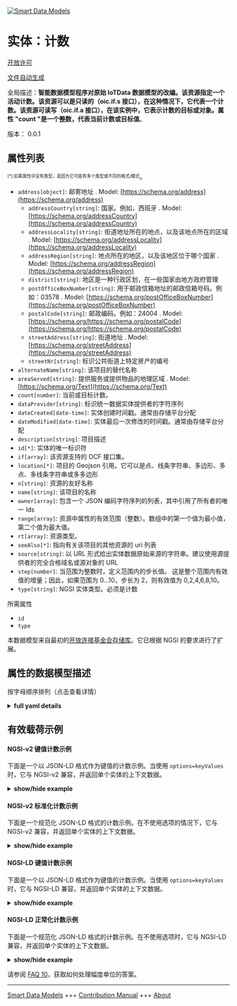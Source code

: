 <!-- 10-Header -->  
[![Smart Data Models](https://smartdatamodels.org/wp-content/uploads/2022/01/SmartDataModels_logo.png "Logo")](https://smartdatamodels.org)  
实体：计数  
=====<!-- /10-Header -->  
<!-- 15-License -->  
[开放许可](https://github.com/smart-data-models//dataModel.OCF/blob/master/Count/LICENSE.md)  
[文件自动生成](https://docs.google.com/presentation/d/e/2PACX-1vTs-Ng5dIAwkg91oTTUdt8ua7woBXhPnwavZ0FxgR8BsAI_Ek3C5q97Nd94HS8KhP-r_quD4H0fgyt3/pub?start=false&loop=false&delayms=3000#slide=id.gb715ace035_0_60)  
<!-- /15-License -->  
<!-- 20-Description -->  
全局描述：**智能数据模型程序对原始 IoTData 数据模型的改编。该资源指定一个活动计数。该资源可以是只读的（oic.if.s 接口），在这种情况下，它代表一个计数。该资源可读写（oic.if.a 接口），在该实例中，它表示计数的目标或对象。属性 "count "是一个整数，代表当前计数或目标值**。  
版本： 0.0.1  
<!-- /20-Description -->  
<!-- 30-PropertiesList -->  

## 属性列表  

<sup><sub>[*] 如果属性中没有类型，是因为它可能有多个类型或不同的格式/模式</sub></sup>。  
- `address[object]`: 邮寄地址  . Model: [https://schema.org/address](https://schema.org/address)	- `addressCountry[string]`: 国家。例如，西班牙  . Model: [https://schema.org/addressCountry](https://schema.org/addressCountry)  
	- `addressLocality[string]`: 街道地址所在的地点，以及该地点所在的区域  . Model: [https://schema.org/addressLocality](https://schema.org/addressLocality)  
	- `addressRegion[string]`: 地点所在的地区，以及该地区位于哪个国家  . Model: [https://schema.org/addressRegion](https://schema.org/addressRegion)  
	- `district[string]`: 地区是一种行政区划，在一些国家由地方政府管理    
	- `postOfficeBoxNumber[string]`: 用于邮政信箱地址的邮政信箱号码。例如：03578  . Model: [https://schema.org/postOfficeBoxNumber](https://schema.org/postOfficeBoxNumber)  
	- `postalCode[string]`: 邮政编码。例如：24004  . Model: [https://schema.org/https://schema.org/postalCode](https://schema.org/https://schema.org/postalCode)  
	- `streetAddress[string]`: 街道地址  . Model: [https://schema.org/streetAddress](https://schema.org/streetAddress)  
	- `streetNr[string]`: 标识公共街道上特定房产的编号    
- `alternateName[string]`: 该项目的替代名称  - `areaServed[string]`: 提供服务或提供物品的地理区域  . Model: [https://schema.org/Text](https://schema.org/Text)- `count[number]`: 当前或目标计数。  - `dataProvider[string]`: 标识统一数据实体提供者的字符序列  - `dateCreated[date-time]`: 实体创建时间戳。通常由存储平台分配  - `dateModified[date-time]`: 实体最后一次修改的时间戳。通常由存储平台分配  - `description[string]`: 项目描述  - `id[*]`: 实体的唯一标识符  - `if[array]`: 该资源支持的 OCF 接口集。  - `location[*]`: 项目的 Geojson 引用。它可以是点、线条字符串、多边形、多点、多线条字符串或多多边形  - `n[string]`: 资源的友好名称  - `name[string]`: 该项目的名称  - `owner[array]`: 包含一个 JSON 编码字符序列的列表，其中引用了所有者的唯一 Ids  - `range[array]`: 资源中属性的有效范围（整数）。数组中的第一个值为最小值，第二个值为最大值。  - `rt[array]`: 资源类型。  - `seeAlso[*]`: 指向有关该项目的其他资源的 uri 列表  - `source[string]`: 以 URL 形式给出实体数据原始来源的字符串。建议使用源提供者的完全合格域名或源对象的 URL  - `step[number]`: 当范围为整数时，定义范围内的步长值。  这是整个范围内有效值的增量；因此，如果范围为 0...10，步长为 2，则有效值为 0,2,4,6,8,10。  - `type[string]`: NGSI 实体类型。必须是计数  <!-- /30-PropertiesList -->  
<!-- 35-RequiredProperties -->  
所需属性  
- `id`  - `type`  <!-- /35-RequiredProperties -->  
<!-- 40-RequiredProperties -->  
本数据模型来自最初的[开放连接基金会存储库](https://github.com/openconnectivityfoundation/IoTDataModels)。它已根据 NGSI 的要求进行了扩展。  
<!-- /40-RequiredProperties -->  
<!-- 50-DataModelHeader -->  
## 属性的数据模型描述  
按字母顺序排列（点击查看详情）  
<!-- /50-DataModelHeader -->  
<!-- 60-ModelYaml -->  
<details><summary><strong>full yaml details</strong></summary>    
```yaml  
Count:    
  description: Smart Data Models Program adaptation of the original IoTData data Models. This Resource specifies an activity count. The Resource can be readonly (oic.if.s interface) in which instance it represents a count. The Resource can be readwrite (oic.if.a interface) in which instance it represents a goal or target for a count. The Property 'count' is an integer representing either the current count or goal value.    
  properties:    
    address:    
      description: The mailing address    
      properties:    
        addressCountry:    
          description: 'The country. For example, Spain'    
          type: string    
          x-ngsi:    
            model: https://schema.org/addressCountry    
            type: Property    
        addressLocality:    
          description: 'The locality in which the street address is, and which is in the region'    
          type: string    
          x-ngsi:    
            model: https://schema.org/addressLocality    
            type: Property    
        addressRegion:    
          description: 'The region in which the locality is, and which is in the country'    
          type: string    
          x-ngsi:    
            model: https://schema.org/addressRegion    
            type: Property    
        district:    
          description: 'A district is a type of administrative division that, in some countries, is managed by the local government'    
          type: string    
          x-ngsi:    
            type: Property    
        postOfficeBoxNumber:    
          description: 'The post office box number for PO box addresses. For example, 03578'    
          type: string    
          x-ngsi:    
            model: https://schema.org/postOfficeBoxNumber    
            type: Property    
        postalCode:    
          description: 'The postal code. For example, 24004'    
          type: string    
          x-ngsi:    
            model: https://schema.org/https://schema.org/postalCode    
            type: Property    
        streetAddress:    
          description: The street address    
          type: string    
          x-ngsi:    
            model: https://schema.org/streetAddress    
            type: Property    
        streetNr:    
          description: Number identifying a specific property on a public street    
          type: string    
          x-ngsi:    
            type: Property    
      type: object    
      x-ngsi:    
        model: https://schema.org/address    
        type: Property    
    alternateName:    
      description: An alternative name for this item    
      type: string    
      x-ngsi:    
        type: Property    
    areaServed:    
      description: The geographic area where a service or offered item is provided    
      type: string    
      x-ngsi:    
        model: https://schema.org/Text    
        type: Property    
    count:    
      description: The current or Target count.    
      type: number    
      x-ngsi:    
        type: Property    
    dataProvider:    
      description: A sequence of characters identifying the provider of the harmonised data entity    
      type: string    
      x-ngsi:    
        type: Property    
    dateCreated:    
      description: Entity creation timestamp. This will usually be allocated by the storage platform    
      format: date-time    
      type: string    
      x-ngsi:    
        type: Property    
    dateModified:    
      description: Timestamp of the last modification of the entity. This will usually be allocated by the storage platform    
      format: date-time    
      type: string    
      x-ngsi:    
        type: Property    
    description:    
      description: A description of this item    
      type: string    
      x-ngsi:    
        type: Property    
    id:    
      anyOf:    
        - description: Identifier format of any NGSI entity    
          maxLength: 256    
          minLength: 1    
          pattern: ^[\w\-\.\{\}\$\+\*\[\]`|~^@!,:\\]+$    
          type: string    
          x-ngsi:    
            type: Property    
        - description: Identifier format of any NGSI entity    
          format: uri    
          type: string    
          x-ngsi:    
            type: Property    
      description: Unique identifier of the entity    
      x-ngsi:    
        type: Property    
    if:    
      description: The OCF Interface set supported by this Resource.    
      items:    
        enum:    
          - oic.if.a    
          - oic.if.s    
          - oic.if.baseline    
        type: string    
      minItems: 2    
      readOnly: true    
      type: array    
      uniqueItems: true    
      x-ngsi:    
        type: Property    
    location:    
      description: 'Geojson reference to the item. It can be Point, LineString, Polygon, MultiPoint, MultiLineString or MultiPolygon'    
      oneOf:    
        - description: Geojson reference to the item. Point    
          properties:    
            bbox:    
              items:    
                type: number    
              minItems: 4    
              type: array    
            coordinates:    
              items:    
                type: number    
              minItems: 2    
              type: array    
            type:    
              enum:    
                - Point    
              type: string    
          required:    
            - type    
            - coordinates    
          title: GeoJSON Point    
          type: object    
          x-ngsi:    
            type: GeoProperty    
        - description: Geojson reference to the item. LineString    
          properties:    
            bbox:    
              items:    
                type: number    
              minItems: 4    
              type: array    
            coordinates:    
              items:    
                items:    
                  type: number    
                minItems: 2    
                type: array    
              minItems: 2    
              type: array    
            type:    
              enum:    
                - LineString    
              type: string    
          required:    
            - type    
            - coordinates    
          title: GeoJSON LineString    
          type: object    
          x-ngsi:    
            type: GeoProperty    
        - description: Geojson reference to the item. Polygon    
          properties:    
            bbox:    
              items:    
                type: number    
              minItems: 4    
              type: array    
            coordinates:    
              items:    
                items:    
                  items:    
                    type: number    
                  minItems: 2    
                  type: array    
                minItems: 4    
                type: array    
              type: array    
            type:    
              enum:    
                - Polygon    
              type: string    
          required:    
            - type    
            - coordinates    
          title: GeoJSON Polygon    
          type: object    
          x-ngsi:    
            type: GeoProperty    
        - description: Geojson reference to the item. MultiPoint    
          properties:    
            bbox:    
              items:    
                type: number    
              minItems: 4    
              type: array    
            coordinates:    
              items:    
                items:    
                  type: number    
                minItems: 2    
                type: array    
              type: array    
            type:    
              enum:    
                - MultiPoint    
              type: string    
          required:    
            - type    
            - coordinates    
          title: GeoJSON MultiPoint    
          type: object    
          x-ngsi:    
            type: GeoProperty    
        - description: Geojson reference to the item. MultiLineString    
          properties:    
            bbox:    
              items:    
                type: number    
              minItems: 4    
              type: array    
            coordinates:    
              items:    
                items:    
                  items:    
                    type: number    
                  minItems: 2    
                  type: array    
                minItems: 2    
                type: array    
              type: array    
            type:    
              enum:    
                - MultiLineString    
              type: string    
          required:    
            - type    
            - coordinates    
          title: GeoJSON MultiLineString    
          type: object    
          x-ngsi:    
            type: GeoProperty    
        - description: Geojson reference to the item. MultiLineString    
          properties:    
            bbox:    
              items:    
                type: number    
              minItems: 4    
              type: array    
            coordinates:    
              items:    
                items:    
                  items:    
                    items:    
                      type: number    
                    minItems: 2    
                    type: array    
                  minItems: 4    
                  type: array    
                type: array    
              type: array    
            type:    
              enum:    
                - MultiPolygon    
              type: string    
          required:    
            - type    
            - coordinates    
          title: GeoJSON MultiPolygon    
          type: object    
          x-ngsi:    
            type: GeoProperty    
      x-ngsi:    
        type: GeoProperty    
    n:    
      description: Friendly name of the Resource    
      maxLength: 64    
      readOnly: true    
      type: string    
      x-ngsi:    
        type: Property    
    name:    
      description: The name of this item    
      type: string    
      x-ngsi:    
        type: Property    
    owner:    
      description: A List containing a JSON encoded sequence of characters referencing the unique Ids of the owner(s)    
      items:    
        anyOf:    
          - description: Identifier format of any NGSI entity    
            maxLength: 256    
            minLength: 1    
            pattern: ^[\w\-\.\{\}\$\+\*\[\]`|~^@!,:\\]+$    
            type: string    
            x-ngsi:    
              type: Property    
          - description: Identifier format of any NGSI entity    
            format: uri    
            type: string    
            x-ngsi:    
              type: Property    
        description: Unique identifier of the entity    
        x-ngsi:    
          type: Property    
      type: array    
      x-ngsi:    
        type: Property    
    range:    
      description: 'The valid range for the Property in the Resource as an integer. The first value in the array is the minimum value, the second value in the array is the maximum value.'    
      items:    
        type: integer    
      maxItems: 2    
      minItems: 2    
      readOnly: true    
      type: array    
      x-ngsi:    
        type: Property    
    rt:    
      description: The Resource Type.    
      items:    
        enum:    
          - oic.r.sensor.activity.count    
        maxLength: 64    
        type: string    
      minItems: 1    
      readOnly: true    
      type: array    
      uniqueItems: true    
      x-ngsi:    
        type: Property    
    seeAlso:    
      description: list of uri pointing to additional resources about the item    
      oneOf:    
        - items:    
            format: uri    
            type: string    
          minItems: 1    
          type: array    
        - format: uri    
          type: string    
      x-ngsi:    
        type: Property    
    source:    
      description: 'A sequence of characters giving the original source of the entity data as a URL. Recommended to be the fully qualified domain name of the source provider, or the URL to the source object'    
      type: string    
      x-ngsi:    
        type: Property    
    step:    
      description: 'Step value across the defined range when the range is an integer.  This is the increment for valid values across the range; so if range is 0..10 and step is 2 then valid values are 0,2,4,6,8,10.'    
      readOnly: true    
      type: number    
      x-ngsi:    
        type: Property    
    type:    
      description: NGSI entity type. It has to be Count    
      enum:    
        - Count    
      type: string    
      x-ngsi:    
        type: Property    
  required:    
    - id    
    - type    
  type: object    
  x-derived-from: https://github.com/OpenInterConnect/IoTDataModels/blob/master/CountResURI.swagger.json    
  x-disclaimer: 'Redistribution and use in source and binary forms, with or without modification, are permitted  provided that the license conditions are met. Copyleft (c) 2022 Contributors to Smart Data Models Program'    
  x-license-url: https://github.com/smart-data-models/dataModel.OCF/blob/master/Count/LICENSE.md    
  x-model-schema: https://smart-data-models.github.io/dataModel.IoTDataModels/Count/schema.json    
  x-model-tags: OCF    
  x-version: 0.0.1    
```  
</details>    
<!-- /60-ModelYaml -->  
<!-- 70-MiddleNotes -->  
<!-- /70-MiddleNotes -->  
<!-- 80-Examples -->  
## 有效载荷示例  
#### NGSI-v2 键值计数示例  
下面是一个以 JSON-LD 格式作为键值的计数示例。当使用 `options=keyValues` 时，它与 NGSI-v2 兼容，并返回单个实体的上下文数据。  
<details><summary><strong>show/hide example</strong></summary>    
```json  
{  
    "id": "urn:ngsi-ld:Count:id:ENUR:81358476",  
    "dateCreated": "1996-09-22T22:01:28Z",  
    "dateModified": "1985-03-29T07:36:11Z",  
    "source": "Determine whole garden follow huge adult whom. Those those during staff movement during hour. Record memory their",  
    "name": "Local attention phone building than base by.",  
    "alternateName": "Necessary truth hope",  
    "description": "Open message film writer. Pick my money ability.",  
    "dataProvider": "Character spend speak goal.",  
    "owner": [  
        "urn:ngsi-ld:Count:items:UVCP:78840094",  
        "urn:ngsi-ld:Count:items:NOWV:83316339"  
    ],  
    "seeAlso": [  
        "urn:ngsi-ld:Count:items:NYFT:67612718"  
    ],  
    "location": {  
        "type": "Point",  
        "coordinates": [  
            71.6998845,  
            -158.40622  
        ]  
    },  
    "address": {  
        "streetAddress": "Open represent conference large. Modern walk more official glass.",  
        "addressLocality": "Free car bank between owner morning once. Off cut message fly management network system.",  
        "addressRegion": "Model sing by land another into rest only. Control government blue either.",  
        "addressCountry": "House east away.",  
        "postalCode": "Lot relationship law others every tree produce. Beyond range future north fina",  
        "postOfficeBoxNumber": "Political candi",  
        "streetNr": "Hit offer which specific one. Leave them down none summer. College lay",  
        "district": "Address reach able again crime or common. Hospital answer soon shoulder. Include color southern woman style visit population."  
    },  
    "areaServed": "Book they several him. School movement sense consumer remain.",  
    "rt": [  
        "oic.r.sensor.activity.count"  
    ],  
    "count": 864,  
    "n": "American whole",  
    "range": [  
        864,  
        864  
    ],  
    "step": 864,  
    "if": [  
        "oic.if.s",  
        "oic.if.a"  
    ],  
    "type": "Count"  
}  
```  
</details>  
#### NGSI-v2 标准化计数示例  
下面是一个规范化 JSON-LD 格式的计数示例。在不使用选项的情况下，它与 NGSI-v2 兼容，并返回单个实体的上下文数据。  
<details><summary><strong>show/hide example</strong></summary>    
```json  
{  
    "id": "urn:ngsi-ld:Count:id:ENUR:81358476",  
    "dateCreated": {  
        "type": "DateTime",  
        "value": "1996-09-22T22:01:28Z"  
    },  
    "dateModified": {  
        "type": "DateTime",  
        "value": "1985-03-29T07:36:11Z"  
    },  
    "source": {  
        "type": "Text",  
        "value": "Determine whole garden follow huge adult whom. Those those during staff movement during hour. Record memory their"  
    },  
    "name": {  
        "type": "Text",  
        "value": "Local attention phone building than base by."  
    },  
    "alternateName": {  
        "type": "Text",  
        "value": "Necessary truth hope"  
    },  
    "description": {  
        "type": "Text",  
        "value": "Open message film writer. Pick my money ability."  
    },  
    "dataProvider": {  
        "type": "Text",  
        "value": "Character spend speak goal."  
    },  
    "owner": {  
        "type": "StructuredValue",  
        "value": [  
            "urn:ngsi-ld:Count:items:UVCP:78840094",  
            "urn:ngsi-ld:Count:items:NOWV:83316339"  
        ]  
    },  
    "seeAlso": {  
        "type": "StructuredValue",  
        "value": [  
            "urn:ngsi-ld:Count:items:NYFT:67612718"  
        ]  
    },  
    "location": {  
        "type": "geo:json",  
        "value": {  
            "type": "Point",  
            "coordinates": [  
                71.6998845,  
                -158.40622  
            ]  
        }  
    },  
    "address": {  
        "type": "StructuredValue",  
        "value": {  
            "streetAddress": "Open represent conference large. Modern walk more official glass.",  
            "addressLocality": "Free car bank between owner morning once. Off cut message fly management network system.",  
            "addressRegion": "Model sing by land another into rest only. Control government blue either.",  
            "addressCountry": "House east away.",  
            "postalCode": "Lot relationship law others every tree produce. Beyond range future north fina",  
            "postOfficeBoxNumber": "Political candi",  
            "streetNr": "Hit offer which specific one. Leave them down none summer. College lay",  
            "district": "Address reach able again crime or common. Hospital answer soon shoulder. Include color southern woman style visit population."  
        }  
    },  
    "areaServed": {  
        "type": "Text",  
        "value": "Book they several him. School movement sense consumer remain."  
    },  
    "rt": {  
        "type": "StructuredValue",  
        "value": [  
            "oic.r.sensor.activity.count"  
        ]  
    },  
    "count": {  
        "type": "Number",  
        "value": 864  
    },  
    "n": {  
        "type": "Text",  
        "value": "American whole"  
    },  
    "range": {  
        "type": "StructuredValue",  
        "value": [  
            864,  
            864  
        ]  
    },  
    "step": {  
        "type": "Number",  
        "value": 864  
    },  
    "if": {  
        "type": "StructuredValue",  
        "value": [  
            "oic.if.s",  
            "oic.if.a"  
        ]  
    },  
    "type": "Count"  
}  
```  
</details>  
#### NGSI-LD 键值计数示例  
下面是一个以 JSON-LD 格式作为键值的计数示例。当使用 `options=keyValues` 时，它与 NGSI-LD 兼容，并返回单个实体的上下文数据。  
<details><summary><strong>show/hide example</strong></summary>    
```json  
{  
    "id": "urn:ngsi-ld:Count:id:ENUR:81358476",  
    "dateCreated": "1996-09-22T22:01:28Z",  
    "dateModified": "1985-03-29T07:36:11Z",  
    "source": "Determine whole garden follow huge adult whom. Those those during staff movement during hour. Record memory their",  
    "name": "Local attention phone building than base by.",  
    "alternateName": "Necessary truth hope",  
    "description": "Open message film writer. Pick my money ability.",  
    "dataProvider": "Character spend speak goal.",  
    "owner": [  
        "urn:ngsi-ld:Count:items:UVCP:78840094",  
        "urn:ngsi-ld:Count:items:NOWV:83316339"  
    ],  
    "seeAlso": [  
        "urn:ngsi-ld:Count:items:NYFT:67612718"  
    ],  
    "location": {  
        "type": "Point",  
        "coordinates": [  
            71.6998845,  
            -158.40622  
        ]  
    },  
    "address": {  
        "streetAddress": "Open represent conference large. Modern walk more official glass.",  
        "addressLocality": "Free car bank between owner morning once. Off cut message fly management network system.",  
        "addressRegion": "Model sing by land another into rest only. Control government blue either.",  
        "addressCountry": "House east away.",  
        "postalCode": "Lot relationship law others every tree produce. Beyond range future north fina",  
        "postOfficeBoxNumber": "Political candi",  
        "streetNr": "Hit offer which specific one. Leave them down none summer. College lay",  
        "district": "Address reach able again crime or common. Hospital answer soon shoulder. Include color southern woman style visit population."  
    },  
    "areaServed": "Book they several him. School movement sense consumer remain.",  
    "rt": [  
        "oic.r.sensor.activity.count"  
    ],  
    "count": 864,  
    "n": "American whole",  
    "range": [  
        864,  
        864  
    ],  
    "step": 864,  
    "if": [  
        "oic.if.s",  
        "oic.if.a"  
    ],  
    "type": "Count",  
    "@context": [  
        "https://smartdatamodels.org/context.jsonld"  
    ]  
}  
```  
</details>  
#### NGSI-LD 正常化计数示例  
下面是一个规范化 JSON-LD 格式的计数示例。在不使用选项时，它与 NGSI-LD 兼容，并返回单个实体的上下文数据。  
<details><summary><strong>show/hide example</strong></summary>    
```json  
{  
    "id": "urn:ngsi-ld:Count:id:ENUR:81358476",  
    "dateCreated": {  
        "type": "Property",  
        "value": {  
            "@type": "DateTime",  
            "@value": "1996-09-22T22:01:28Z"  
        }  
    },  
    "dateModified": {  
        "type": "Property",  
        "value": {  
            "@type": "DateTime",  
            "@value": "1985-03-29T07:36:11Z"  
        }  
    },  
    "source": {  
        "type": "Property",  
        "value": "Determine whole garden follow huge adult whom. Those those during staff movement during hour. Record memory their"  
    },  
    "name": {  
        "type": "Property",  
        "value": "Local attention phone building than base by."  
    },  
    "alternateName": {  
        "type": "Property",  
        "value": "Necessary truth hope"  
    },  
    "description": {  
        "type": "Property",  
        "value": "Open message film writer. Pick my money ability."  
    },  
    "dataProvider": {  
        "type": "Property",  
        "value": "Character spend speak goal."  
    },  
    "owner": {  
        "type": "Property",  
        "value": [  
            "urn:ngsi-ld:Count:items:UVCP:78840094",  
            "urn:ngsi-ld:Count:items:NOWV:83316339"  
        ]  
    },  
    "seeAlso": {  
        "type": "Property",  
        "value": [  
            "urn:ngsi-ld:Count:items:NYFT:67612718"  
        ]  
    },  
    "location": {  
        "type": "GeoProperty",  
        "value": {  
            "type": "Point",  
            "coordinates": [  
                71.6998845,  
                -158.40622  
            ]  
        }  
    },  
    "address": {  
        "type": "Property",  
        "value": {  
            "streetAddress": "Open represent conference large. Modern walk more official glass.",  
            "addressLocality": "Free car bank between owner morning once. Off cut message fly management network system.",  
            "addressRegion": "Model sing by land another into rest only. Control government blue either.",  
            "addressCountry": "House east away.",  
            "postalCode": "Lot relationship law others every tree produce. Beyond range future north fina",  
            "postOfficeBoxNumber": "Political candi",  
            "streetNr": "Hit offer which specific one. Leave them down none summer. College lay",  
            "district": "Address reach able again crime or common. Hospital answer soon shoulder. Include color southern woman style visit population."  
        }  
    },  
    "areaServed": {  
        "type": "Property",  
        "value": "Book they several him. School movement sense consumer remain."  
    },  
    "rt": {  
        "type": "Property",  
        "value": [  
            "oic.r.sensor.activity.count"  
        ]  
    },  
    "count": {  
        "type": "Property",  
        "value": 864  
    },  
    "n": {  
        "type": "Property",  
        "value": "American whole"  
    },  
    "range": {  
        "type": "Property",  
        "value": [  
            864,  
            864  
        ]  
    },  
    "step": {  
        "type": "Property",  
        "value": 864  
    },  
    "if": {  
        "type": "Property",  
        "value": [  
            "oic.if.s",  
            "oic.if.a"  
        ]  
    },  
    "type": "Count",  
    "@context": [  
        "https://smartdatamodels.org/context.jsonld"  
    ]  
}  
```  
</details><!-- /80-Examples -->  
<!-- 90-FooterNotes -->  
<!-- /90-FooterNotes -->  
<!-- 95-Units -->  
请参阅 [FAQ 10](https://smartdatamodels.org/index.php/faqs/)，获取如何处理幅度单位的答案。  
<!-- /95-Units -->  
<!-- 97-LastFooter -->  
---  
[Smart Data Models](https://smartdatamodels.org) +++ [Contribution Manual](https://bit.ly/contribution_manual) +++ [About](https://bit.ly/Introduction_SDM)<!-- /97-LastFooter -->  
